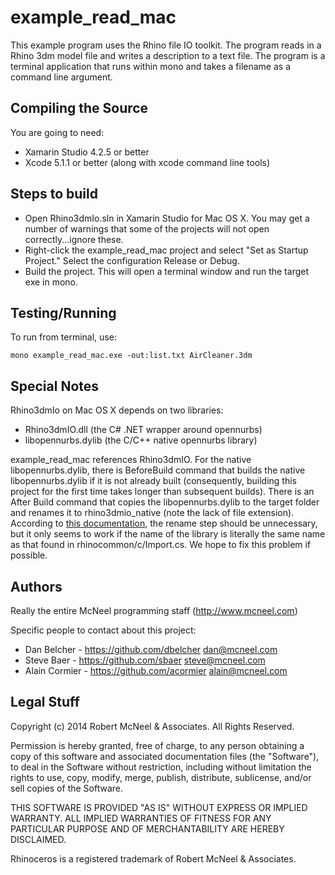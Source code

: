example\_read\_mac
=========================
This example program uses the Rhino file IO toolkit.  The program reads in a Rhino 3dm model file and writes a description to a text file.  The program is a terminal application that runs within mono and takes a filename as a command line argument.

Compiling the Source
--------------------
You are going to need:

* Xamarin Studio 4.2.5 or better
* Xcode 5.1.1 or better (along with xcode command line tools)

Steps to build
----------------------------
* Open Rhino3dmIo.sln in Xamarin Studio for Mac OS X.  You may get a number of warnings that some of the projects will not open correctly...ignore these.
* Right-click the example\_read\_mac project and select "Set as Startup Project."  Select the configuration Release or Debug.
* Build the project.  This will open a terminal window and run the target exe in mono.

Testing/Running
----------------------------
To run from terminal, use:

    mono example_read_mac.exe -out:list.txt AirCleaner.3dm

Special Notes
----------------------------
Rhino3dmIo on Mac OS X depends on two libraries:

- Rhino3dmIO.dll (the C# .NET wrapper around opennurbs)
- libopennurbs.dylib (the C/C++ native opennurbs library)

example\_read\_mac references Rhino3dmIO.  For the native libopennurbs.dylib, there is BeforeBuild command that builds the native libopennurbs.dylib if it is not already built (consequently, building this project for the first time takes longer than subsequent builds).  There is an After Build command that copies the libopennurbs.dylib to the target folder and renames it to rhino3dmio_native (note the lack of file extension).  According to [this documentation](http://www.mono-project.com/docs/advanced/pinvoke/), the rename step should be unnecessary, but it only seems to work if the name of the library is literally the same name as that found in rhinocommon/c/Import.cs.  We hope to fix this problem if possible.


Authors
-------
Really the entire McNeel programming staff (http://www.mcneel.com)

Specific people to contact about this project:

* Dan Belcher - https://github.com/dbelcher dan@mcneel.com
* Steve Baer - https://github.com/sbaer steve@mcneel.com
* Alain Cormier - https://github.com/acormier alain@mcneel.com

Legal Stuff
-----------
Copyright (c) 2014 Robert McNeel & Associates. All Rights Reserved.

Permission is hereby granted, free of charge, to any person obtaining a copy of
this software and associated documentation files (the "Software"), to deal in
the Software without restriction, including without limitation the rights to use,
copy, modify, merge, publish, distribute, sublicense, and/or sell copies of the
Software.

THIS SOFTWARE IS PROVIDED "AS IS" WITHOUT EXPRESS OR IMPLIED WARRANTY. ALL IMPLIED
WARRANTIES OF FITNESS FOR ANY PARTICULAR PURPOSE AND OF MERCHANTABILITY ARE HEREBY
DISCLAIMED.

Rhinoceros is a registered trademark of Robert McNeel & Associates.
